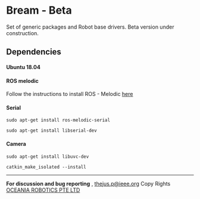 # Bream - Beta
Set of generic packages and Robot base drivers. 
Beta version under construction.

## Dependencies 
#### Ubuntu 18.04
#### ROS melodic
Follow the instructions to install ROS - Melodic [here](http://wiki.ros.org/melodic/Installation/Ubuntu)
#### Serial 
 `sudo apt-get install ros-melodic-serial`

 
 `sudo apt-get install libserial-dev`

#### Camera
 `sudo apt-get install libuvc-dev`
 



 
 `catkin_make_isolated --install` 

---
**For discussion and bug reporting** , 
thejus.p@ieee.org 
Copy Rights  [OCEANIA ROBOTICS PTE LTD](https://oceaniarobotics.com/)
